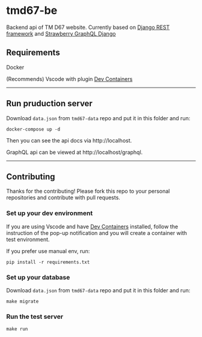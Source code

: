 # tmd67-be
Backend api of TM D67 website. Currently based on [Django REST framework](https://www.django-rest-framework.org/) and [Strawberry GraphQL Django](https://strawberry-graphql.github.io/strawberry-graphql-django/)

## Requirements
Docker

(Recommends) Vscode with plugin [Dev Containers](https://marketplace.visualstudio.com/items?itemName=ms-vscode-remote.remote-containers)

---
## Run pruduction server
Download `data.json` from `tmd67-data` repo and put it in this folder and run:

    docker-compose up -d

Then you can see the api docs via http://localhost.

GraphQL api can be viewed at http://localhost/graphql.

---
## Contributing
Thanks for the contributing! Please fork this repo to your personal repositories and contribute with pull requests.

### Set up your dev environment
If you are using Vscode and have [Dev Containers](https://marketplace.visualstudio.com/items?itemName=ms-vscode-remote.remote-containers) installed, follow the instruction of the pop-up notification and you will create a container with test environment.

If you prefer use manual env, run:

    pip install -r requirements.txt

### Set up your database
Download `data.json` from `tmd67-data` repo and put it in this folder and run:

    make migrate

### Run the test server
    make run
